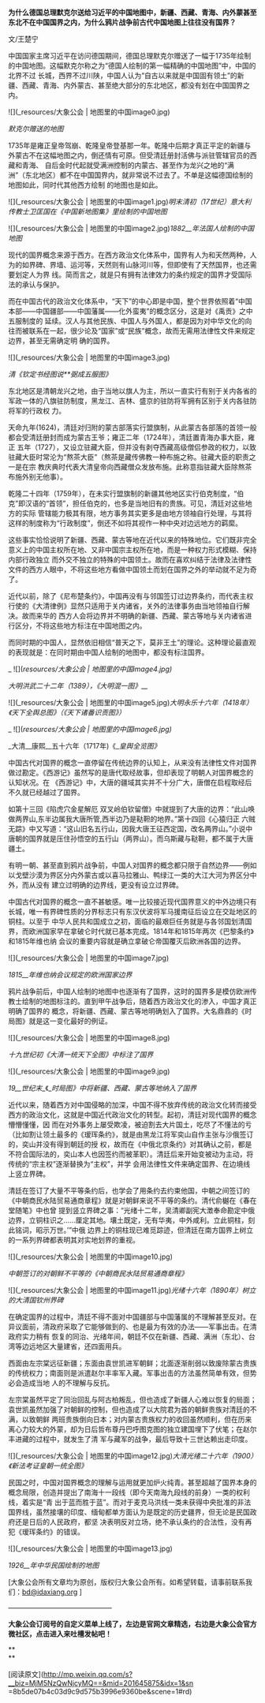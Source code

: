 **为什么德国总理默克尔送给习近平的中国地图中，新疆、西藏、青海、内外蒙甚至东北不在中国国界之内，为什么鸦片战争前古代中国地图上往往没有国界？**

文/王楚宁

中国国家主席习近平在访问德国期间，德国总理默克尔赠送了一幅于1735年绘制的中国地图。这幅默克尔称之为“德国人绘制的第一幅精确的中国地图”中，中国的北界不过
长城，西界不过川陕，中国人认为“自古以来就是中国固有领土”的新疆、西藏、青海、内外蒙古、甚至绝大部分的东北地区，都没有划在中国国界之内。

![](_resources/大象公会 | 地图里的中国image0.jpg)

_默克尔赠送的地图_

1735年是雍正皇帝驾崩、乾隆皇帝登基那一年。乾隆中后期才真正平定的新疆与外蒙古不在这幅地图之内，倒还情有可原。但受清廷册封活佛与派驻管辖官员的西藏和青海、
自后金时代起就受满洲控制的内蒙古、甚至作为龙兴之地的“满洲”（东北地区）都不在中国国界内，就非常说不过去了。不单是这幅德国绘制的地图如此，同时代其他西方绘制
的地图也是如此。

  

![](_resources/大象公会 | 地图里的中国image1.jpg)_明末清初（17世纪）意大利传教士卫匡国在《中国新地图集》里绘制的中国地图_

![](_resources/大象公会 | 地图里的中国image2.jpg)_1882__年法国人绘制的中国地图_

现代的国界概念来源于西方。在西方政治文化体系中，国界有人为和天然两种，人为的如界碑、界墙、运河等，天然则有山脉河川等，但即使有了天然国界，也还需要划定人为界
线。简而言之，就是只有拥有法律效力的条约规定的国界才受国际法的承认与保护。

  

而在中国古代的政治文化体系中，“天下”的中心即是中国，整个世界依照着“中国本部——中国疆部——中国藩属——化外蛮夷”的概念区分，这是对《禹贡》之中五服制度的
延续。汉人与其他民族、中国人与外国人，都是因为对中华文化的向往而被联系在一起，很少论及“国家”或“民族”概念，故而无需用法律性文件来规定边界，甚至无需确定明
确的国界。

  

![](_resources/大象公会 | 地图里的中国image3.jpg)

_清《钦定书经图说**弼成五服图》_

东北地区是清朝龙兴之地，由于当地以旗人为主，所以一直实行有别于关内各省的军政一体的八旗驻防制度，黑龙江、吉林、盛京的驻防将军拥有区别于关内各驻防将军的行政权
力。

  

天命九年(1624)，清廷对归附的蒙古部落实行盟旗制，从此蒙古各部落的首领一般都会受清廷册封而成为蒙古王爷；雍正二年（1724年），清廷置青海办事大臣，雍正
五年（1727），又设立驻藏大臣，但并没有剥夺西藏高级僧侣参政的权力，以致驻藏大臣时常沦为“熬茶大臣”（熬茶是藏传佛教一种布施之称。驻藏大臣的职责之一是在宗
教庆典时代表大清皇帝向西藏僧众发放布施。此称意指驻藏大臣除熬茶布施外别无他事）。

  

乾隆二十四年（1759年），在未实行盟旗制的新疆其他地区实行伯克制度，“伯克”即汉语的“首领”，担任伯克的，也多是当地旧有的贵族。可见，清廷对这些地方的实际
管辖能力极其有限，地方事务其实更多是由地方领袖自行处理，与其将这样的制度称为“行政制度”，倒还不如将其视作一种中央对边远地方的羁縻。

  

这些事实恰恰说明了新疆、西藏、蒙古等地在近代以来的特殊地位。它们既非完全意义上的中国主权所在地、又非中国宗主权所在地，而是一种权力形式模糊、保持内部行政独立
而外交不独立的特殊的中国领土。故而在喜欢纠结于法律及法律性文件的西方人眼中，不将这些地方看做中国领土而划在国界之外的举动就不足为奇了。

  

近代以前，除了《尼布楚条约》，中国再没有与邻国签订过边界条约，而代表主权行使的《大清律例》显然只适用于关内诸省，关外的法律事务由当地领袖自行解决。故而来华的
西方人会将边界并不明确的新疆、西藏、蒙古等地与关内诸省进行区分，不将这些地方标注在中国地图之内。

  

而同时期的中国人，显然依旧相信“普天之下，莫非王土”的理论。这种理论最直观的表现就是：在同时期由中国人绘制的地图中，都没有标注国界。

  

_ ![](_resources/大象公会 | 地图里的中国image4.jpg)_

_大明洪武二十二年（1389），《大明混一图》___

![](_resources/大象公会 | 地图里的中国image5.jpg)_大明永乐十六年（1418年）《天下全舆总图》（《天下诸番识贡图》）_

_ ![](_resources/大象公会 | 地图里的中国image6.jpg)_

_大清__康熙__五十六年（1717年)《__皇舆全览图》_

中国古代对国界的概念一直停留在传统边界的认知上，从来没有法律性文件对国界做过勘定。《西游记》虽然写的是唐代取经故事，但却表现了明朝人对国界概念的认知状况。在
《西游记》中，大唐的疆域其实并不十分广大，唐僧在启程取经后不久就已经越过了国界。

  

如第十三回《陷虎穴金星解厄 双叉岭伯钦留僧》中就提到了大唐的边界：“此山唤做两界山,东半边属我大唐所管,西半边乃是鞑靼的地界。”第十四回《心猿归正
六贼无踪》中又写道：“这山旧名五行山，因我大唐王征西定国，改名两界山。”小说中唐朝的国界就是压住孙悟空的五行山（两界山）。而乌斯藏与鞑靼，都不属于大唐疆土。

  

有明一朝、甚至直到鸦片战争前，中国人对国界的概念都只限于自然边界——例如以戈壁沙漠为界区分内外蒙古或以喜马拉雅山、鸭绿江一类的大江大河为界区分中外，而从没有
建立过明确的边界线，更没有设立过界碑。

  

中国古代对国界的概念一直不甚敏感。唯一比较接近现代国界意义的中外边境只有长城，唯一有界碑性质的分界标志只有东汉伏波将军马援南征后设立在交趾地区的铜柱。以至于
中华人民共和国成立之初，面临的最艰巨任务就是与各邻国划清国界，而欧洲国家早在拿破仑时代就已基本完成。1814年和1815年两次《巴黎条约》和1815年维也纳
会议的重要内容就是确立拿破仑帝国覆灭后欧洲各国的边界。

  

![](_resources/大象公会 | 地图里的中国image7.jpg)

_1815__年维也纳会议规定的欧洲国家边界_

鸦片战争前后，中国人绘制的地图中也逐渐有了国界，这时的国界多是模仿欧洲传教士绘制的地图标注的。直到甲午战争后，随着西方政治文化的渗入，中国才真正明确了国界的
概念，将新疆、西藏、蒙古等地明确划入了国界。大名鼎鼎的《时局图》就是这一变化最好的例证。

![](_resources/大象公会 | 地图里的中国image8.jpg)

_十九世纪初《大清一统天下全图》中标注了国界_

![](_resources/大象公会 | 地图里的中国image9.jpg)

_19__世纪末__《__时局图》中将新疆、西藏、蒙古等地纳入了国界_

近代以来，随着西方对中国侵略的加深，中国不得不放弃传统的政治文化转而接受西方的政治文化，这就是中国近代政治文化的转型。起初，清廷对现代国界的概念懵懵懂懂，因
而在对外事务上屡受欺凌，被迫割去大片国土，吃尽了不懂法的亏（比如割让领土最多的《瑷珲条约》，就是由黑龙江将军奕山自作主张与沙俄签订的，奕山并没有得到朝廷的授
权，故而在《中俄北京条约》对其确认之前，都是不符合国际法的，奕山本人也因签约而被革职）。清廷后来开始变被动为主动，将传统的“宗主权”逐渐替换为“主权”，并学
会用法律性文件来确定国界、在边境线上竖立界碑。

  

清廷在签订了大量不平等条约后，也学会了用条约去约束他国，中朝之间签订的《中朝商民水陆贸易通商章程》就是对朝鲜来说不平等的条约。清代俞樾在《春在堂随笔》中也曾
提到竖立界碑之事：“光绪十二年，吴清卿副宪大澂奉命勘定中俄边界，立铜柱识之……厘定其地。壤土既定，无有华夷，中外咸利。立此铜柱，刻此铭词，昭示万世。’”中俄
边界上的铜柱现已难觅踪迹，但清廷在南方国界上树立的一系列界碑都表明其对实地划界的重视。

  

![](_resources/大象公会 | 地图里的中国image10.jpg)

_中朝签订的对朝鲜不平等的《中朝商民水陆贸易通商章程》_

![](_resources/大象公会 | 地图里的中国image11.jpg)_光绪十六年（1890年）树立的大清国钦州界碑_

在确定国界的过程中，清廷不得不面对中国疆部与中国藩属的不理解甚至反对。在异议面前，清政府采取了它能够做到的、也是最为有效的办法——军事出击。在清政府实力稍有
恢复的同治、光绪年间，朝廷不仅在新疆、西藏、满洲（东北）、台湾等边远地区大量建省，还四面用兵。

  

西面由左宗棠远征新疆；东面由袁世凯进军朝鲜；北面逐渐削弱以致废除蒙古贵族的传统权力；南面则是派遣赵尔丰率军入藏。军事出击的方法虽然简单有效，但势必会造成当地
人的不理解与反抗。

  

左宗棠虽然平定了同治回乱与阿古柏叛乱，但也造成了新疆人心难以恢复的局面；袁世凯虽然加强了对朝鲜的控制，但也造成了以大院君为首的朝鲜贵族对清廷的不满，以致朝鲜
两班贵族倒向日本；对内蒙古贵族权力的收回虽然顺利，但在历来离心力较大的外蒙，却为日后哲布尊丹巴呼图克图的独立建国埋下了伏笔；在赵尔丰进藏的过程中，就发生了清
军与藏军的战争，最后导致十三世达赖出走印度。

  

![](_resources/大象公会 | 地图里的中国image12.jpg)_大清光绪二十六年（1900）《新法考证皇朝一统全图》_

民国之时，中国对国界概念的理解与运用就更加炉火纯青。甚至超越了国界本身的概念局限，创造并提出了南海十一段线（即今天南海九段线的前身）一类的权利线，着实是“青
出于蓝而胜于蓝”。而对于麦克马洪线一类未获得中央批准的非法国界线，虽然接壤的印度、缅甸都单方面认为是既定的历史疆界，但无论是民国政府还是日后的人民政府，都坚
决表明反对立场，绝不承认条约的合法性，没有再犯《瑷珲条约》的错误。

  

![](_resources/大象公会 | 地图里的中国image13.jpg)

_1926__年中华民国绘制的地图_

  

[大象公会所有文章均为原创，版权归大象公会所有。如希望转载，请事前联系我们：bd@idaxiang.org ]

———————————————  

**大象公会订阅号的自定义菜单上线了，左边是官网文章精选，右边是大象公会官方微社区，点击进入来吐槽发帖吧！**

**  
**

  

[阅读原文](http://mp.weixin.qq.com/s?__biz=MjM5NzQwNjcyMQ==&mid=201645875&idx=1&sn
=8b5de07b4c03d9c9d575b3996e9360be&scene=1#rd)

